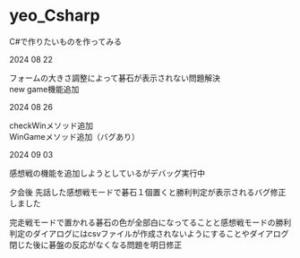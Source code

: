# yeo_Csharp
C#で作りたいものを作ってみる

2024 08 22

フォームの大きさ調整によって碁石が表示されない問題解決  
new game機能追加  
  
2024 08 26  
  
checkWinメソッド追加  
WinGameメソッド追加（バグあり）

2024 09 03  

感想戦の機能を追加しようとしているがデバッグ実行中

夕会後
先話した感想戦モードで碁石１個置くと勝利判定が表示されるバグ修正しました  

完走戦モードで置かれる碁石の色が全部白になってることと感想戦モードの勝利判定のダイアログにはcsvファイルが作成されないようにすることやダイアログ閉じた後に碁盤の反応がなくなる問題を明日修正